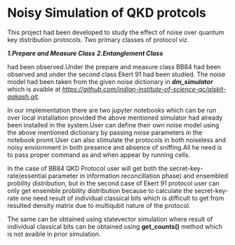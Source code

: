 # Noisy Simulation of QKD protcols
This project had been developed to study the effect of noise over quantum key distribution protocols. Two primary classes of protocol viz. 

***1.Prepare and Measure Class***
***2.Entanglement Class*** 

had been observed.Under the prepare and measure class BB84 had been observed and under the second class Ekert 91 had been studied.
The noise model had been taken from the given noise dictionary in ***dm_simulator*** which is avaible at *https://github.com/indian-institute-of-science-qc/qiskit-aakash.git*.

In our implementation there are two jupyter notebooks which can be run over local installation provided the above mentioned simulator had already been installed in the system.User can define their own noise model using the above mentioned dictionary by passing noise parameters in the notebook promt.User can also stimulate the protocols in both noiseless and noisy enviornment in both presence and absence of sniffing.All he need is to pass proper command as and when appear by running cells.

In the case of BB84 QKD Protocol user will get both the secret-key-rate(essential parameter in information reconcillation phase) and ensembled probility distribution, but in the second case of Ekert 91 protocol user can only get ensemble probility distribution because to calculate the secret-key-rate one need result of individual classical bits which is difficult to get from resulted density matrix due to multiqubit nature of the protocol.

The same can be obtained using statevector simulation where result of individual classical bits can be obtained using **get_counts()** method which is not avaible in prior simulation.